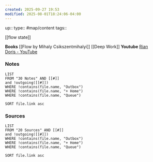 ```yaml
---
created: 2025-09-27 19:53
modified: 2025-08-01T18:24:06-04:00
---
```

up::
type:: #map/content
tags::

[[flow state]]

**Books**
[[Flow by Mihaly Csikszentmihalyi]]
[[Deep Work]]
**Youtube**
[Rian Doris - YouTube](https://www.youtube.com/@riandoris)



### Notes
```dataview
LIST
FROM "30 Notes" AND [[#]]
and !outgoing([[#]])
WHERE !contains(file.name, "Outbox")
WHERE !contains(file.name, "+ Home")
WHERE !contains(file.name, "Queue")

SORT file.link asc
```

### Sources
```dataview
LIST
FROM "20 Sources" AND [[#]]
and !outgoing([[#]])
WHERE !contains(file.name, "Outbox")
WHERE !contains(file.name, "+ Home")
WHERE !contains(file.name, "Queue")

SORT file.link asc
```